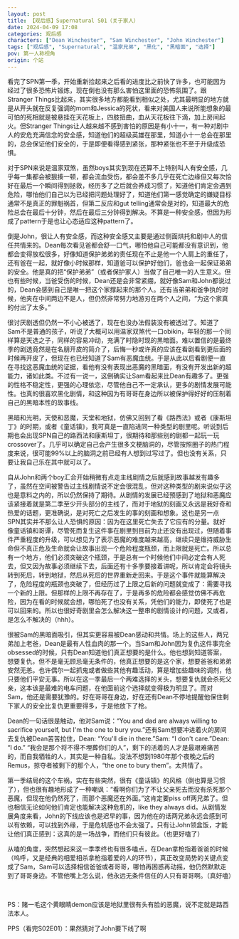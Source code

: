 ```yaml
---
layout: post
title: 【观后感】Supernatural S01（关于家人）
date: 2024-04-09 17:08
categories: 观后感
characters: ["Dean Winchester", "Sam Winchester", "John Winchester"]
tags: ["观后感", "Supernatural", "温家兄弟", "黑化", "黑暗面", "选择"]
pov: 第一人称视角
origin: 个站
---
```


看完了SPN第一季，开始重新捡起来之后看的进度比之前快了许多，也可能因为经过了很多恐怖片锻炼，现在倒也没有那么害怕这里面的恐怖氛围了。跟Stranger Things比起来，其实很多地方都能看到相似之处，尤其最明显的地方就是从开头就在反复强调的mom和Jessica的死状，看来对美国人来说所能想象的最可怕的死相就是被悬挂在天花板上，四肢扭曲，血从天花板往下滴，加上房间起火。但Stranger Things让人越来越不感到害怕的原因是有小十一，有一种对剧中人的安危充满信念的安全感，知道他们的超级英雄在那里，知道小十一总会在那里的，总会保证他们安全的，于是即便看得感到紧张，那种紧张也不至于升级成恐惧。

对于SPN来说是温家双煞，虽然boys其实到现在还算不上特别叫人有安全感，几乎每一集都会被狠揍一顿，都会流血受伤，都会差不多几乎在死亡边缘但又每次恰好在最后一个瞬间得到拯救，经历多了之后就会养成习惯了，知道他们肯定会遇到危险，哪怕他们自己以为已经把问题处理好了，知道他们第一感觉确定的嫌疑目标通常不是真正的罪魁祸首，但第二反应和gut telling通常会是对的，知道最大的危险总会在最后十分钟，然后在最后三分钟得到解决。不算是一种安全感，但因为形成了pattern于是也让心态适应这种pattern了。

倒是John，很让人有安全感，而这种安全感又主要是通过侧面烘托和剧中人的信任共情来的。Dean每次看见爸都会舒一口气，哪怕他自己可能都没有意识到，他都会变得放松很多，好像知道保护弟弟的责任现在不止是他一个人肩上的重任了，还有爸在一起，就好像小时候那样，知道爸可以保护好他们，爸也会一起保证弟弟的安全。他是真的把“保护弟弟”（或者保护家人）当做了自己唯一的人生意义。但也有些时候，当爸受伤的时候，Dean还是会非常紧绷，就好像Sam和John都说过的，Dean会感到自己是唯一把这个家撑起来的那个人。还有当弟弟和爸争执的时候，他夹在中间两边不是人，但仍然非常努力地游刃在两个人之间，“为这个家真的付出了太多。”

很讨厌剧透但仍然一不小心被透了，现在也没办法假装没有被透过了。知道了Sam不是普通的孩子，听说了大概可以用温家双煞代一口obikin，年轻的那一个同样算是天选之子，同样的容易冲动，充满了时隐时现的黑暗面。难以置信的是最终季的剧透竟然是在名朋开皮的简介了，后悔一秒或许真的应该在看剧看到更后面的时候再开皮了，但现在也已经知道了Sam有恶魔血统。于是从此以后看剧便一直在寻找这恶魔血统的证据，看他有没有表现出恶魔的黑暗面，有没有开发出新的超能力，诸如此类。不过有一说一，这倒确实让Sam看起来比Dean有趣多了。更强的性格不稳定性，更强的心理依恋，尽管他自己不一定承认，更多的剧情发展可能性。也真的很喜欢黑化剧情，和这种因为有哥哥在身边所以被保护得好好的压制着自己的黑暗本性的故事线。

黑暗和光明，天使和恶魔，天堂和地狱，仿佛又回到了看《路西法》或者《康斯坦丁》的时期，或者《童话镇》，我可真是一直陷进同一种类型的剧里呢。听说到后期也会出现SPN自己的路西法和康斯坦丁，很期待和那些别的剧都一起玩一玩crossover了。几乎可以确定自己会产生很多文梗脑洞的，尽管按照圈子的热门程度来说，很可能99%以上的脑洞之前已经有人想到过写过了。但也没有关系，只要让我自己乐在其中就可以了。

自从John和两个boy汇合开始稍微有点走主线剧情之后就感到故事越发有趣多了，虽然在空间被警告过主线剧情说不定会很混乱，但对这种类型的剧来说似乎这也是意料之内的，所以仍然保持了期待。从剧情的发展已经预感到了地狱和恶魔应该紧接着就是第二季至少开头部分的主线了，而对于地狱的刻画又永远是我好奇和热爱的话题，更准确说，是对死亡之后发生的事的刻画和想象。这也是另一点SPN其实并不那么让人恐惧的原因：因为在这里死亡失去了它应有的分量。就好像童话镇和哥谭，尽管死而复生这件事在剧里到目前为止还没有出现过，但随着事件严重程度的升级，可以想见为了表示恶魔的难度越来越高，继续只是维持威胁生命但不真正危及生命就会让故事出现一个危险程度瓶颈，而上限就是死亡。所以总有一个地方，他们必须突破这个瓶颈，于是总有一个时候他们中间必定会有人死去，但又因为故事必须继续下去，后面还有十多季要接着讲呢，所以肯定会将镜头转到死后，转到地狱，然后从死后的世界重新走回来。于是这个事件就能算解决了，危险程度的瓶颈也突破了，但经历过了上限之后新的问题就变成了：需要寻找一个新的上限。但那样的上限不再存在了，于是再多的危险都会感觉仿佛不再危险，因为在看的时候就会想，哪怕死了也没有关系，凭他们的能力，即使死了也是可以回来的。所以也很好奇剧里会怎么解决这一整串的剧情设计的问题，又或者，是怎么不解决的（hhh）。

很被Sam的黑暗面吸引，但其实更容易被Dean感动和共情。场上的这些人，两兄弟加上老爸，Dean是最有人性血肉的那一个。当Sam和John因为复仇这件事完全obsessed的时候，只有Dean知道他们真正想要的是什么。他也想到知道答案，想要复仇，但不是毫无顾忌毫无条件的，他真正想要的是这个家，想要爸爸和弟弟安然无恙。也许偶尔一起抓鬼或者做些其他有趣活动，算是增加些趣味的调剂，他只要他们平安无事。所以在这一季最后一个两难选择的关头，想要复仇就会杀死父亲，这本该是最难的电车问题，在他面前这个选择就变得极为明显了。而对Sam，他还是需要犹豫的。好在哥哥在身边，好在还有Dean不停地提醒他保住剩下家人的安全比复仇更重要得多，于是他放下了枪。

Dean的一句话很是触动，他对Sam说：“You and dad are always willing to sacrifice yourself, but I'm the one to bury you.”还有Sam想要冲进着火的房间去复仇被Dean苦苦拉住，Dean: “You'll die in there.”Sam: “I don't care.”Dean: “I do.” “我会是那个将不得不埋葬你们的人”，剩下的活着的人才是最艰难痛苦的，而自我牺牲的人，其实是一种自私。没法不想到1980年那个夜晚之后的Remus，掠夺者被剩下的那个人，“the one to bury them”。太共情了。

第一季结局的这个车祸，实在有些突然，很有《童话镇》的风格（倒也算是习惯了），但也很有趣地形成了一种嘲讽：“看啊你们为了不让父亲死去而没有杀死那个恶魔，但现在他仍然死了，而那个恶魔还在外面。”这肯定要piss off两兄弟了。但也相信无论如何他们肯定也能解决这种危机的，like they always did。从剧情发展角度来看，John的下线应该也是迟早的事，因为他在的话两兄弟永远会感到可以有依赖，可以找到外缘，于是危机感也不会太强了。只有让John领盒饭，才能让他们真正感到：这真的是一场战争，而他们只有彼此。（也更好嗑了）

从嗑的角度，突然想起来这一季季终也有很多嗑点，在Dean拿枪指着爸爸的时候（呜呼，又是经典的相爱相杀拿枪指着爱的人的环节），真正改变局势的关键点变成了Sam，Sam可以选择相信爸爸或者哥哥，哪怕再困惑再动摇，他仍然默默走到了哥哥身边。不管他嘴上怎么说，他永远无条件信任的人只有哥哥啊。（真好嗑）

<br>

PS：赌一毛这个黄眼睛demon应该是地狱里很有头有脸的恶魔，说不定就是路西法本人。

PPS（看完S02E01）：果然猜对了John要下线了啊
